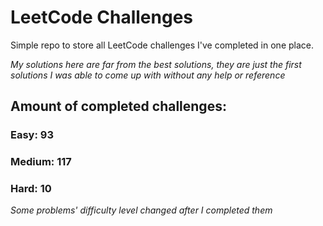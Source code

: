 
# LeetCode Challenges

Simple repo to store all LeetCode challenges I've completed in one place.

<i>My solutions here are far from the best solutions, they are just the first solutions I was able to come up with without any help or reference</i>

## Amount of completed challenges:

### Easy: 93

### Medium: 117

### Hard: 10

<i>Some problems' difficulty level changed after I completed them</i>
